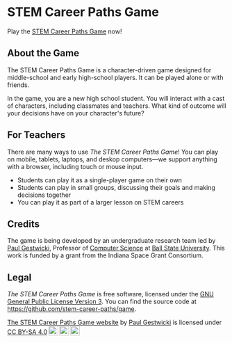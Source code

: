 # STEM Career Paths Game

Play the [STEM Career Paths Game](https://stemcareerpaths.org/game) now!

## About the Game

The STEM Career Paths Game is a character-driven game designed for middle-school
and early high-school players. It can be played alone or with friends.

In the game, you are a new high school student. You will interact with a cast
of characters, including classmates and teachers. What kind of outcome will
your decisions have on your character's future?

## For Teachers

There are many ways to use _The STEM Career Paths Game_! You can play on mobile, tablets,
laptops, and deskop computers&mdash;we support anything with a browser, including touch or
mouse input.

- Students can play it as a single-player game on their own
- Students can play in small groups, discussing their goals and making decisions together
- You can play it as part of a larger lesson on STEM careers

## Credits

The game is being developed by an undergraduate research team led by
[Paul Gestwicki](https://www.cs.bsu.edu/~pvgestwicki), Professor of
[Computer Science](https://www.cs.bsu.edu) at 
[Ball State University](https://www.bsu.edu).
This work is funded by a grant from the
Indiana Space Grant Consortium.

## Legal

_The STEM Career Paths Game_ is free software, licensed under
the [GNU General Public License Version 3](https://www.gnu.org/licenses/gpl-3.0.en.html).
You can find the source code at https://github.com/stem-career-paths/game.

<p xmlns:cc="http://creativecommons.org/ns#" xmlns:dct="http://purl.org/dc/terms/"><a property="dct:title" rel="cc:attributionURL" href="https://stem-careers-game.github.io/">The STEM Career Paths Game website</a> by <a rel="cc:attributionURL dct:creator" property="cc:attributionName" href="https://www.cs.bsu.edu/~pvgestwicki/">Paul Gestwicki</a> is licensed under <a href="http://creativecommons.org/licenses/by-sa/4.0/?ref=chooser-v1" target="_blank" rel="license noopener noreferrer" style="display:inline-block;">CC BY-SA 4.0<img style="height:22px!important;margin-left:3px;vertical-align:text-bottom;" src="https://mirrors.creativecommons.org/presskit/icons/cc.svg?ref=chooser-v1"><img style="height:22px!important;margin-left:3px;vertical-align:text-bottom;" src="https://mirrors.creativecommons.org/presskit/icons/by.svg?ref=chooser-v1"><img style="height:22px!important;margin-left:3px;vertical-align:text-bottom;" src="https://mirrors.creativecommons.org/presskit/icons/sa.svg?ref=chooser-v1"></a></p>
